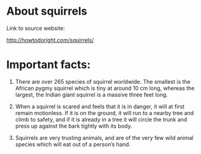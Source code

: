 # About squirrels

Link to source website:

http://howtodoright.com/squirrels/


# Important facts:

1. There are over 265 species of squirrel worldwide. The smallest is the African pygmy squirrel which is tiny at around 10 cm long, whereas the largest, the Indian giant squirrel is a massive three feet long.

2. When a squirrel is scared and feels that it is in danger, it will at first remain motionless. If it is on the ground, it will run to a nearby tree and climb to safety, and if it is already in a tree it will circle the trunk and press up against the bark tightly with its body.

3. Squirrels are very trusting animals, and are of the very few wild animal species which will eat out of a person’s hand.













